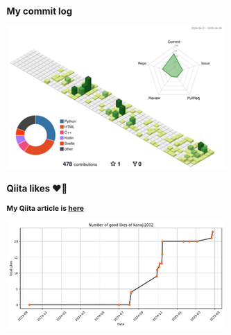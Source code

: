 ## My commit log
![](./profile-3d-contrib/profile-green-animate.svg)


## Qiita likes ❤️‍🔥
###  My Qiita article is [here](https://qiita.com/kanaji2002)
![Qiita Likes Graph](output.png)



